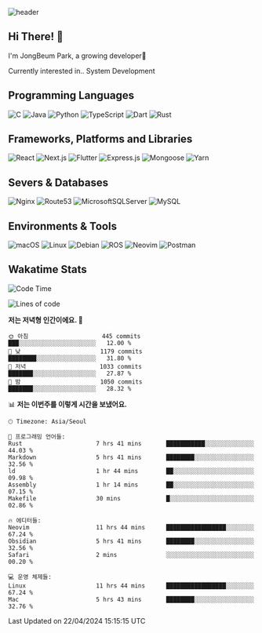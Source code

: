 ![header](https://capsule-render.vercel.app/api?type=waving&color=gradient&height=250&section=header&text=JongBeum%20Park&desc=Welcome%20to%20my%20Github!&fontAlign=66&fontAlignY=35&descAlign=83&descAlignY=55&animation=fadeIn)

## Hi There! 👋
I'm JongBeum Park, a growing developer🌱

Currently interested in.. System Development

## Programming Languages
![C](https://img.shields.io/badge/c-00599C?style=for-the-badge&logo=c&logoColor=white)
![Java](https://img.shields.io/badge/java-ED8B00?style=for-the-badge&logo=openjdk&logoColor=white)
![Python](https://img.shields.io/badge/python-3670A0?style=for-the-badge&logo=python&logoColor=ffdd54)
![TypeScript](https://img.shields.io/badge/typescript-007ACC?style=for-the-badge&logo=typescript&logoColor=white)
![Dart](https://img.shields.io/badge/dart-0175C2?style=for-the-badge&logo=dart&logoColor=white)
![Rust](https://img.shields.io/badge/rust-000000?style=for-the-badge&logo=rust&logoColor=white)

## Frameworks, Platforms and Libraries
![React](https://img.shields.io/badge/react-20232a?style=for-the-badge&logo=react&logoColor=%2361DAFB)
![Next.js](https://img.shields.io/badge/Next.js-000000?style=for-the-badge&logo=Next.js&logoColor=white)
![Flutter](https://img.shields.io/badge/flutter-02569B?style=for-the-badge&logo=flutter&logoColor=white)
![Express.js](https://img.shields.io/badge/express.js-404d59?style=for-the-badge&logo=express&logoColor=%2361DAFB)
![Mongoose](https://img.shields.io/badge/Mongoose-880000?style=for-the-badge&logo=mongoose&logoColor=white)
![Yarn](https://img.shields.io/badge/yarn-2C8EBB?style=for-the-badge&logo=yarn&logoColor=white)

## Severs & Databases
![Nginx](https://img.shields.io/badge/nginx-009639?style=for-the-badge&logo=nginx&logoColor=white)
![Route53](https://img.shields.io/badge/Route53-8c4fff?style=for-the-badge&logo=Amazon%20Route%2053&logoColor=white)
![MicrosoftSQLServer](https://img.shields.io/badge/Microsoft%20SQL%20Sever-CC2927?style=for-the-badge&logo=microsoft%20sql%20server&logoColor=white)
![MySQL](https://img.shields.io/badge/mysql-4479A1?style=for-the-badge&logo=mysql&logoColor=white)

## Environments & Tools
![macOS](https://img.shields.io/badge/-macOS-000000?style=for-the-badge&logo=macOS&logoColor=white)
![Linux](https://img.shields.io/badge/Linux-FCC624?style=for-the-badge&logo=Linux&logoColor=white)
![Debian](https://img.shields.io/badge/Debian-A81D33?style=for-the-badge&logo=Debian&logoColor=white)
![ROS](https://img.shields.io/badge/ROS-22314E?style=for-the-badge&logo=ROS&logoColor=white)
![Neovim](https://img.shields.io/badge/neovim-57A143?style=for-the-badge&logo=Neovim&logoColor=white)
![Postman](https://img.shields.io/badge/Postman-FF6C37?style=for-the-badge&logo=Postman&logoColor=white)

## Wakatime Stats
<!--START_SECTION:waka-->
![Code Time](http://img.shields.io/badge/Code%20Time-2%2C481%20hrs%206%20mins-blue)

![Lines of code](https://img.shields.io/badge/%EC%A0%80%EB%8A%94%20%EC%97%AC%ED%83%9C%EA%B9%8C%EC%A7%80%20-2.8%20million%20%EC%A4%84%EC%9D%98%20%EC%BD%94%EB%93%9C%EB%A5%BC%20%EC%9E%91%EC%84%B1%ED%96%88%EC%96%B4%EC%9A%94.-blue)

**저는 저녁형 인간이에요. 🦉** 

```text
🌞 아침                     445 commits         ███░░░░░░░░░░░░░░░░░░░░░░   12.00 % 
🌆 낮　                     1179 commits        ████████░░░░░░░░░░░░░░░░░   31.80 % 
🌃 저녁                     1033 commits        ███████░░░░░░░░░░░░░░░░░░   27.87 % 
🌙 밤　                     1050 commits        ███████░░░░░░░░░░░░░░░░░░   28.32 % 
```


📊 **저는 이번주를 이렇게 시간을 보냈어요.** 

```text
🕑︎ Timezone: Asia/Seoul

💬 프로그래밍 언어들: 
Rust                     7 hrs 41 mins       ███████████░░░░░░░░░░░░░░   44.03 % 
Markdown                 5 hrs 41 mins       ████████░░░░░░░░░░░░░░░░░   32.56 % 
ld                       1 hr 44 mins        ██░░░░░░░░░░░░░░░░░░░░░░░   09.98 % 
Assembly                 1 hr 14 mins        ██░░░░░░░░░░░░░░░░░░░░░░░   07.15 % 
Makefile                 30 mins             █░░░░░░░░░░░░░░░░░░░░░░░░   02.86 % 

🔥 에디터들: 
Neovim                   11 hrs 44 mins      █████████████████░░░░░░░░   67.24 % 
Obsidian                 5 hrs 41 mins       ████████░░░░░░░░░░░░░░░░░   32.56 % 
Safari                   2 mins              ░░░░░░░░░░░░░░░░░░░░░░░░░   00.20 % 

💻 운영 체제들: 
Linux                    11 hrs 44 mins      █████████████████░░░░░░░░   67.24 % 
Mac                      5 hrs 43 mins       ████████░░░░░░░░░░░░░░░░░   32.76 % 
```


 Last Updated on 22/04/2024 15:15:15 UTC
<!--END_SECTION:waka-->
